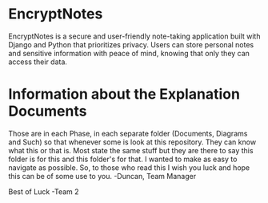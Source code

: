 # EncryptNotes
EncryptNotes is a secure and user-friendly note-taking application built with Django and Python that prioritizes privacy. 
Users can store personal notes and sensitive information with peace of mind, knowing that only they can access their data.

# Information about the Explanation Documents
Those are in each Phase, in each separate folder (Documents, Diagrams and Such) so that whenever some is look at this repository. They can know what this or that is. Most state the same stuff but they are there to say this folder is for this and this folder's for that. I wanted to make as easy to navigate as possible. So, to those who read this I wish you luck and hope this can be of some use to you.   -Duncan, Team Manager

Best of Luck 
-Team 2